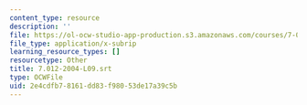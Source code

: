 ```yaml
---
content_type: resource
description: ''
file: https://ol-ocw-studio-app-production.s3.amazonaws.com/courses/7-01sc-fundamentals-of-biology-fall-2011/2e4cdfb78161dd83f98053de17a39c5b_7.012-2004-L09.srt
file_type: application/x-subrip
learning_resource_types: []
resourcetype: Other
title: 7.012-2004-L09.srt
type: OCWFile
uid: 2e4cdfb7-8161-dd83-f980-53de17a39c5b
---
```

